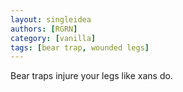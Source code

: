 ```yaml
---
layout: singleidea
authors: [RGRN]
category: [vanilla]
tags: [bear trap, wounded legs]
---
```

Bear traps injure your legs like xans do.
